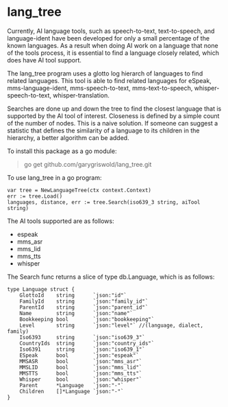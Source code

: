 # lang_tree

Currently, AI language tools, such as speech-to-text, text-to-speech, 
and language-ident have been developed for only a small percentage of the 
known languages.  As a result when doing AI work on a language that 
none of the tools process, it is essential to find a language closely 
related, which does have AI tool support.

The lang_tree program uses a glotto log hierarch of languages to find 
related languages.  This tool is able to find related languages for eSpeak, 
mms-language-ident, mms-speech-to-text, mms-text-to-speech, 
whisper-speech-to-text, whisper-translation.

Searches are done up and down the tree to find the closest language 
that is supported by the AI tool of interest. Closeness is defined 
by a simple count of the number of nodes.  This is a naive solution. 
If someone can suggest a statistic that defines the similarity of a 
language to its children in the hierarchy, a better algorithm can be 
added.

To install this package as a go module:
> go get github.com/garygriswold/lang_tree.git

To use lang_tree in a go program:
```
var tree = NewLanguageTree(ctx context.Context)
err := tree.Load()
languages, distance, err := tree.Search(iso639_3 string, aiTool string)
```

The AI tools supported are as follows:
* espeak
* mms_asr
* mms_lid
* mms_tts
* whisper

The Search func returns a slice of type db.Language, which is as follows:
```
type Language struct {
	GlottoId    string      `json:"id"`
	FamilyId    string      `json:"family_id"`
	ParentId    string      `json:"parent_id"`
	Name        string      `json:"name"`
	Bookkeeping bool        `json:"bookkeeping"`
	Level       string      `json:"level"` //(language, dialect, family)
	Iso6393     string      `json:"iso639_3"`
	CountryIds  string      `json:"country_ids"`
	Iso6391     string      `json:"iso639_1"`
	ESpeak      bool        `json:"espeak"`
	MMSASR      bool        `json:"mms_asr"`
	MMSLID      bool        `json:"mms_lid"`
	MMSTTS      bool        `json:"mms_tts"`
	Whisper     bool        `json:"whisper"`
	Parent      *Language   `json:"-"`
	Children    []*Language `json:"-"`
}
```